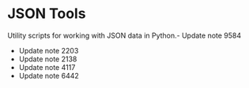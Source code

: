 # JSON Tools

Utility scripts for working with JSON data in Python.- Update note 9584
- Update note 2203
- Update note 2138
- Update note 4117
- Update note 6442
